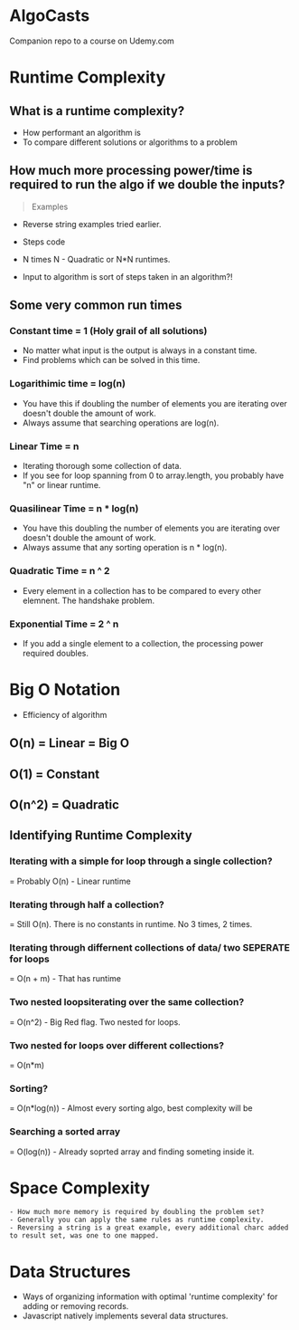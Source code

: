 # AlgoCasts

Companion repo to a course on Udemy.com

# Runtime Complexity

## What is a runtime complexity?
- How performant an algorithm is
- To compare different solutions or algorithms to a problem


## How much more processing power/time is required to run the algo if we double the inputs?

> Examples

 - Reverse string examples tried earlier.
 - Steps code

- N times N - Quadratic or N*N runtimes.
- Input to algorithm is sort of steps taken in an algorithm?!


## Some very common run times

### Constant time = 1 (Holy grail of all solutions)
  - No matter what input is the output is always in a constant time.
  - Find problems which can be solved in this time.

### Logarithimic time = log(n)
  - You have this if doubling the number of elements you are iterating over doesn't double the amount of work.
  - Always assume that searching operations are log(n).

### Linear Time = n
   - Iterating thorough some collection of data.
   - If you see for loop spanning from 0 to array.length, you probably have "n" or linear runtime.

### Quasilinear Time = n * log(n)
   - You have this doubling the number of elements you are iterating over doesn't double the amount of work.
   - Always assume that any sorting operation is n * log(n).

### Quadratic Time = n ^ 2
   - Every element in a collection has to be compared to every other elemnent. The handshake problem.

### Exponential Time = 2 ^ n
  - If you add a single element to a collection, the processing power required doubles.


# Big O Notation

- Efficiency of algorithm

## O(n) = Linear = Big O

## O(1) = Constant

## O(n^2) = Quadratic


## Identifying Runtime Complexity

### Iterating with a simple for loop through a single collection?
= Probably O(n) - Linear runtime

### Iterating through half a collection?
= Still O(n). There is no constants in runtime. No 3 times, 2 times.

### Iterating through differnent collections of data/ two SEPERATE for loops
= O(n + m) - That has runtime

### Two nested loopsiterating over the same collection?
= O(n^2) - Big Red flag. Two nested for loops.

### Two nested for loops over different collections?
= O(n*m)

### Sorting?
= O(n*log(n)) - Almost every sorting algo, best complexity will be

### Searching a sorted array
= O(log(n)) - Already soprted array and finding someting inside it.


# Space Complexity

	- How much more memory is required by doubling the problem set?
	- Generally you can apply the same rules as runtime complexity.
	- Reversing a string is a great example, every additional charc added to result set, was one to one mapped.


# Data Structures

- Ways of organizing information with optimal 'runtime complexity' for adding or removing records.
- Javascript natively implements several data structures.
